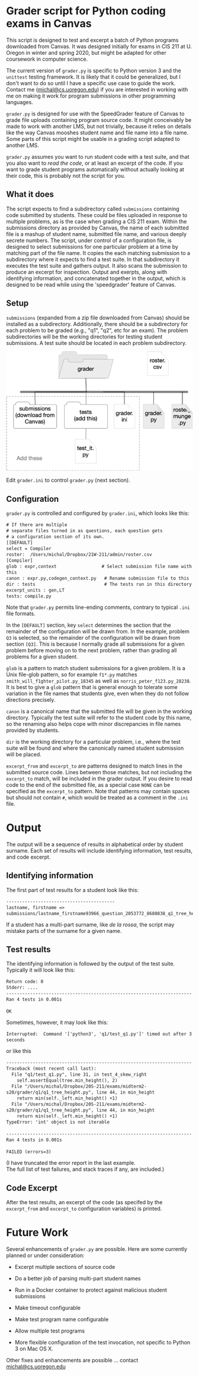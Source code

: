 # Grader script for Python coding exams in Canvas


This script is designed to test and excerpt a batch of Python programs downloaded from Canvas.  It was designed initially for exams in CIS 211 at U. Oregon in winter and spring 2020, but might be adapted for other coursework in computer science. 

The current version of `grader.py` is specific to 
Python version 3 and the `unittest` testing framework. 
It is likely that it could be generalized, but I don't
want to do so until I have a specific use case to guide 
the work.  Contact me (michal@cs.uoregon.edu) if you 
are interested in working with me on making it work 
for program submissions in other programming languages. 

`grader.py` is designed for use with the SpeedGrader feature of Canvas to grade file uploads containing program source code. It might conceivably be made to work with another LMS, but not trivially, because it relies on details like the way Canvas 
mooshes student name and file name into a file name. 
Some parts of this script might be usable in a grading 
script adapted to another LMS. 

`grader.py` assumes you want to run student code with a test suite, and that you also want to *read the code*, or at least an excerpt of the code.  If you want to grade student programs automatically without actually looking at their code, this is probably not the script for you. 

## What it does 

The script expects to find a subdirectory
called `submissions` containing code submitted by students.  These could be files uploaded in response to multiple problems, as is the case when grading a 
CIS 211 exam.  Within the submissions directory as 
provided by Canvas, the name of each submitted file is a mashup of student name, submitted file name, and various deeply secrete numbers.  The script, 
under control of a configuration file,  is designed to select submissions for one particular problem at a time by matching part of the file name. It copies the each matching submission to a subdirectory where it expects to find a test suite. In that subdirectory it executes the test suite and gathers output.  It also scans the submission to produce an excerpt for inspection.  Output and exerpts, along with identifying information, and concatenated together in the output, which is designed to be read while using the 'speedgrader' feature of Canvas. 

## Setup

`submissions` (expanded from a zip file downloaded from Canvas) should be installed as a subdirectory.  Additionally, there should be a subdirectory for each 
problem to be graded (e.g., "q1", "q2", etc for an exam).  The problem subdirectories will be the working directories for testing student submissions.  A test suite should be located in each problem subdirectory. 

![Directory structure](doc/dir-structure.png)

Edit `grader.ini` to control `grader.py` (next section). 

## Configuration 


`grader.py` is controlled and configured by `grader.ini`, which looks like this: 

```
# If there are multiple
# separate files turned in as questions, each question gets
# a configuration section of its own.
[[DEFAULT]
select = Compiler
roster:  /Users/michal/Dropbox/21W-211/admin/roster.csv
[Compiler]
glob : expr,context                 # Select submission file name with this
canon : expr.py,codegen_context.py   # Rename submission file to this
dir : tests                          # The tests run in this directory
excerpt_units : gen,LT
tests: compile.py
```

Note that `grader.py` permits line-ending comments, 
contrary to typical `.ini` file formats.  

In the `[DEFAULT]` section, key `select` determines the 
section that the remainder of the configuration will 
be drawn from.  In the example, problem `Q3` is selected, so the remainder of the configuration will 
be drawn from section `[Q3]`.  This is because I 
normally grade all submissions for a given problem 
before moving on to the next problem, rather than 
grading all problems for a given student.  

`glob` is a pattern to match student submissions for a given problem.  It is a Unix file-glob pattern, so for 
example `f1*.py` matches `smith_will_f1ghter_pilot.py_18345` 
as well as `norris_peter_f123.py_28238`.  It is best to give a `glob` pattern that is general enough to tolerate some variation in the file names that students give, even when they do not follow directions precisely. 

`canon` is a canonical name that the submitted file will be given in the working directory. Typically the test suite will refer to the student code by this name, so the renaming also helps cope with minor discrepancies in file names provided by students. 

`dir` is the working directory for a particular problem, i.e., where the test suite will be found and where the canonically named student submission will be placed. 

`excerpt_from` and `excerpt_to` are patterns designed to match lines in the submitted source code.  Lines between those matches, but not including the `excerpt_to` match, will be included in the grader output.   If you desire to read code to the end of the submitted file, as a special case `NONE` can be specified as the `excerpt_to` pattern.  Note that 
patterns may contain spaces but should not contain 
`#`, which would be treated as a comment in the `.ini` 
file. 


# Output

The output will be a sequence of results in alphabetical order by student surname.  Each set of 
results will include identifying information, 
test results, and code excerpt.  

## Identifying information 

The first part of test results for a student look 
like this: 

```
-----------------------------------------
lastname, firstname => 	submissions/lastname_firstname93966_question_2053772_8680838_q1_tree_height.py
```

If a student has a multi-part surname, like *de la rossa*, the script may mistake parts of the surname for a given name. 

## Test results 

The identifying information is followed by the output of the test suite.  Typically it will look like this:

```
Return code: 0
Stderr: ....
----------------------------------------------------------------------
Ran 4 tests in 0.001s

OK
```

Sometimes, however, it may look like this: 

```
Interrupted:  Command '['python3', 'q1/test_q1.py']' timed out after 3 seconds
```

or like this 

```
----------------------------------------------------------------------
Traceback (most recent call last):
  File "q1/test_q1.py", line 31, in test_4_skew_right
    self.assertEqual(tree.min_height(), 2)
  File "/Users/michal/Dropbox/20S-211/exams/midterm2-s20/grader/q1/q1_tree_height.py", line 44, in min_height
    return min(self._left.min_height() +1)
  File "/Users/michal/Dropbox/20S-211/exams/midterm2-s20/grader/q1/q1_tree_height.py", line 44, in min_height
    return min(self._left.min_height() +1)
TypeError: 'int' object is not iterable

----------------------------------------------------------------------
Ran 4 tests in 0.001s

FAILED (errors=3)
```

(I have truncated the error report in the last example.  
The full list of test failures, and stack traces if any, are included.) 

## Code Excerpt

After the test results, an excerpt of the code (as specifed by the `excerpt_from` and `excerpt_to` configuration variables) is printed.  

# Future Work 

Several enhancements of `grader.py` are possible. Here are some currently planned or under consideration: 

* Excerpt multiple sections of source code

* Do a better job of parsing multi-part student names

* Run in a Docker container to protect against malicious student submissions

* Make timeout configurable

* Make test program name configurable

* Allow multiple test programs

* More flexible configuration of the test invocation, not specific to Python 3 on Mac OS X. 

Other fixes and enhancements are possible ... contact 
michal@cs.uoregon.edu
